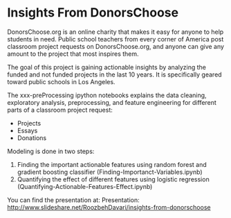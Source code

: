 # Insights From DonorsChoose

DonorsChoose.org is an online charity that makes it easy for anyone to help students in need. Public school teachers from every corner of America post classroom project requests on DonorsChoose.org, and anyone can give any amount to the project that most inspires them.

The goal of this project is gaining actionable insights by analyzing the funded and not funded projects in the last 10 years. It is specifically geared toward public schools in Los Angeles.

The xxx-preProcessing ipython notebooks explains the data cleaning, exploratory analysis, preprocessing, and feature engineering for different parts of a classroom project request: 

- Projects
- Essays
- Donations

Modeling is done in two steps:

1. Finding the important actionable features using random forest and gradient boosting classifier (Finding-Importanct-Variables.ipynb)
2. Quantifying the effect of different features using logistic regression (Quantifying-Actionable-Features-Effect.ipynb)

You can find the presentation at:
Presentation: http://www.slideshare.net/RoozbehDavari/insights-from-donorschoose
